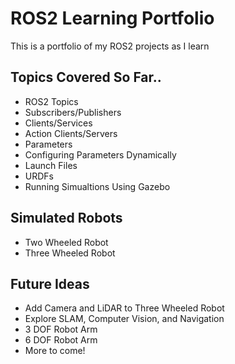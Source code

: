 # ROS2 Learning Portfolio
This is a portfolio of my ROS2 projects as I learn  
  
## Topics Covered So Far..  
* ROS2 Topics  
* Subscribers/Publishers  
* Clients/Services  
* Action Clients/Servers  
* Parameters  
* Configuring Parameters Dynamically  
* Launch Files  
* URDFs
* Running Simualtions Using Gazebo

## Simulated Robots  
* Two Wheeled Robot
* Three Wheeled Robot
  
## Future Ideas  
* Add Camera and LiDAR to Three Wheeled Robot
* Explore SLAM, Computer Vision, and Navigation
* 3 DOF Robot Arm
* 6 DOF Robot Arm
* More to come!
